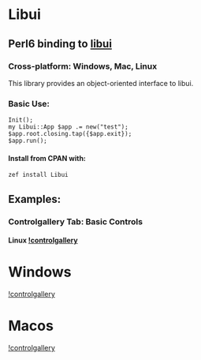 Libui
=====

Perl6 binding to [libui](https://github.com/andlabs/libui)
----------------------------------------------------------

### Cross-platform: Windows, Mac, Linux

This library provides an object-oriented interface to libui.

### Basic Use:

    Init();
    my Libui::App $app .= new("test");
    $app.root.closing.tap({$app.exit});
    $app.run();

#### Install from CPAN with:

`zef install Libui`

Examples:
---------

### Controlgallery Tab: Basic Controls

#### Linux [!controlgallery](./examples/controlgallery-linux.png)

Windows
=======

[!controlgallery](./examples/controlgallery-windows.png)

Macos
=====

[!controlgallery](./examples/controlgallery-macos.png)

